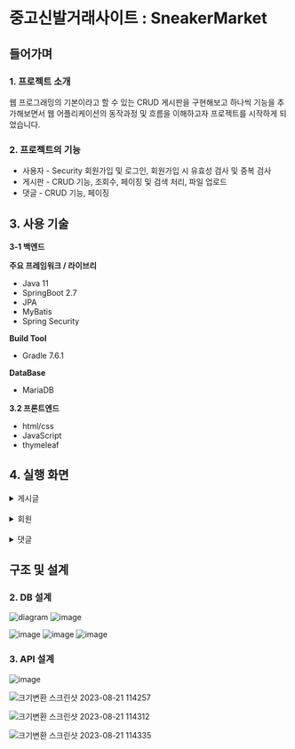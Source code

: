 
# 중고신발거래사이트 : SneakerMarket


## 들어가며

### 1. 프로젝트 소개

웹 프로그래밍의 기본이라고 할 수 있는 CRUD 게시판을 구현해보고 하나씩 기능을 추가해보면서 웹 어플리케이션의 동작과정 및 흐름을 이해하고자 프로젝트를 시작하게 되었습니다.

### 2. 프로젝트의 기능

- 사용자 - Security 회원가입 및 로그인, 회원가입 시 유효성 검사 및 중복 검사
- 게시판 - CRUD 기능, 조회수, 페이징 및 검색 처리, 파일 업로드
- 댓글 - CRUD 기능, 페이징

## 3. 사용 기술

**3-1 백엔드**

**주요 프레임워크 / 라이브리**

- Java 11
- SpringBoot 2.7
- JPA
- MyBatis
- Spring Security

**Build Tool**

- Gradle 7.6.1

**DataBase**

- MariaDB

**3.2 프론트엔드**

- html/css
- JavaScript
- thymeleaf

## 4. 실행 화면

<details>
<summary>게시글</summary>
<div>

#### 1. 게시글 목록
  ![리스트 화면](https://github.com/reeHW/sneakermarket-v2/assets/68371436/f8bff4f5-ac52-4271-bbde-f5eeb4231463)

    
  전체 목록은 페이징 처리하여 한 페이지에 10개의 게시물을 보여준다. 
  
  <br/> 
    
#### 2. 게시글 상세보기

  ![localhost_8088_post_view_id=1028](https://github.com/reeHW/sneakermarket-v2/assets/68371436/b92511f8-a39e-4165-b29c-819f39f530d3)

  
  본인이 작성한 게시글이어야 수정, 삭제가 가능하다.     

  ![localhost_8088_post_view_id=1028 (1)](https://github.com/reeHW/sneakermarket-v2/assets/68371436/a104708a-9374-4ab3-bff9-0624944bc21b)
    
  작성자가 아닐 경우 수정, 삭제 버튼이 보이지 않는다.    
    
  뒤로 가기 버튼을 누르면 목록으로 돌아간다.   
  
  <br/>
    
 #### 3. 게시글 등록
  ![localhost_8088_post_write](https://github.com/reeHW/sneakermarket-v2/assets/68371436/009d011a-664c-47ab-bb01-50af26e84491)
    
  로그인 한 사용자만 게시글 작성이 가능하다. 게시글 저장 후엔 목록으로 redirect한다.
  
  <br/>
    
  ![사본 -localhost_8088_post_write (1)](https://github.com/reeHW/sneakermarket-v2/assets/68371436/fd0c8d1f-cfce-4a12-9c5d-df56f5d7c7ff)

  파일 추가 버튼을 통해 첨부파일을 여러개 첨부할 수 있다.  
    
<br/>
    
#### 4. 게시글 수정
   ![localhost_8088_post_write_id=1031](https://github.com/reeHW/sneakermarket-v2/assets/68371436/77e21ce1-0116-41b4-b4a4-af89c48eddc7)

    
  ![수정](https://github.com/reeHW/sneakermarket-v2/assets/68371436/15403a8c-ac2b-44b8-b998-851c24d4c28d)

  게시글 수정이 완료되면 해당 게시글의 상세보기 화면으로 redirect한다.  

<br/>
    
#### 5. 게시글 삭제
    
  ![스크린샷 2023-08-17 194754](https://github.com/reeHW/sneakermarket-v2/assets/68371436/592733b7-2b0a-4f8d-ae56-76a341f80f60)

  confirm으로 삭제여부를 확인 받고, 삭제 이후 리스트 화면으로 redirect한다.  

<br/>
    
#### 6. 게시글 검색 & 페이징
    
![스크린샷 2023-08-17 204419](https://github.com/reeHW/sneakermarket-v2/assets/68371436/41d3e421-d924-449d-a28b-eca78da618c2)

    
  전체검색, 제목, 내용, 작성자 타입을 구분해서 검색한다.   

<br/>
    
 * 전체검색 결과<br/>
    
![전체 검색](https://github.com/reeHW/sneakermarket-v2/assets/68371436/71504b5a-22e9-4335-bc21-95b6abac5474)

    
게시글의 제목, 내용, 작성자를 모두 포함해서 검색한다.    
    
<br/>

* 제목 검색 결과<br/>

![제목 검색](https://github.com/reeHW/sneakermarket-v2/assets/68371436/d2a7507c-7d89-46f7-8f93-ad228529d603)

    
searchType = title 로 제목을 검색한다.  
    
<br/>

* 작성자 검색 결과<br/>
    
![작성자 검색](https://github.com/reeHW/sneakermarket-v2/assets/68371436/cbe4ed05-38d6-410b-83d2-47dc2caed520)

    
searchType = wrtier로 작성자를 검색한다.  

<br/>

* 페이지 & 검색조건 유지<br/>

![페이징](https://github.com/reeHW/sneakermarket-v2/assets/68371436/95db0267-fc35-40a2-aea7-39a87c30055c)

    
![스크린샷 2023-08-17 201107](https://github.com/reeHW/sneakermarket-v2/assets/68371436/7a049fc2-5fc1-4be1-a347-a3adafd14482)

    
해당 페이지 번호는 활성화해서 보여준다.
<br/>상세 페이지에서 뒤로 버튼을 클릭하면, 이전의 검색 조건과 페이지 번호가 유지된다.  

<br/>

</div>
</details>

<br/>

<details>
<summary>회원</summary>
<div>

#### 1. 회원가입
<br/>

![크기변환 회원가입](https://github.com/reeHW/sneakermarket-v2/assets/68371436/c485a3ca-2776-452e-930c-7caf36e288a5)
![크기변환 회원가입 유효성](https://github.com/reeHW/sneakermarket-v2/assets/68371436/8550e34a-acef-4373-aaf6-932331b3b6d5)
![image](https://github.com/reeHW/sneakermarket-v2/assets/68371436/3a1b8cfb-a697-40ec-84a6-09b3853c8a7b)


유효성 검사와 중복을 확인하고 회원 가입이 성공하면 로그인 페이지로 이동한다.

#### 2. 로그인

![로그인](https://github.com/reeHW/sneakermarket-v2/assets/68371436/6b110982-2f6b-4785-adb9-a99b6d617d34)

로그인이 성공하면 리스트 페이지로 redirect한다.

<br/>
</div>
</details>

<br/>

<details>
<summary>댓글</summary>
<div>

#### 1. 댓글 작성

![댓글 작성](https://github.com/reeHW/sneakermarket-v2/assets/68371436/42c73afb-c897-40ae-9a7a-67c297552b0e)

댓글은 300자까지 작성할 수 있다. 댓글 작성 후에는 현재 페이지를 reload 한다.

![댓글 수정 삭제](https://github.com/reeHW/sneakermarket-v2/assets/68371436/6d79abd1-d9cd-4961-8374-5df76edb5658)
![댓글수정삭제2](https://github.com/reeHW/sneakermarket-v2/assets/68371436/69d4fbe8-21d4-4a6f-8a6c-dd7735cab543)

해당 댓글 작성자만 수정/삭제가 가능하다.


#### 2. 댓글 페이징
![image](https://github.com/reeHW/sneakermarket-v2/assets/68371436/12378810-c251-4b6d-974b-483e23afb350)
10 페이지 단위로 보여준다. 해당 페이지 번호를 활성화 해서 보여준다.


#### 3. 댓글 수정/삭제
![스크린샷 2023-08-17 214551](https://github.com/reeHW/sneakermarket-v2/assets/68371436/6db88c9c-fe33-49a3-ad53-7088a1c97a64)

![image](https://github.com/reeHW/sneakermarket-v2/assets/68371436/7dfba29d-9768-4795-9e2a-f1fd1459d8bd)

수정/삭제 후에는 현재 페이지를 reload 한다.



<br/>
</div>
</details>

## 구조 및 설계


### 2. DB 설계
![diagram](https://github.com/reeHW/sneakermarket-v2/assets/68371436/e99a4225-531e-43f7-b1e0-fbc7084ad09c)
![image](https://github.com/reeHW/sneakermarket-v2/assets/68371436/6147fbac-9552-4e89-ab8d-066cd08b765a)

![image](https://github.com/reeHW/sneakermarket-v2/assets/68371436/e8efc0c2-7ac9-449c-a394-3873f4b4b7b0)
![image](https://github.com/reeHW/sneakermarket-v2/assets/68371436/d0ab55f0-cfa5-45fc-9786-f5cf3e4ebb27)
![image](https://github.com/reeHW/sneakermarket-v2/assets/68371436/78677cb2-f793-44bc-a040-aef53e6824a7)



### 3. API 설계
![image](https://github.com/reeHW/sneakermarket-v2/assets/68371436/a98b769b-0311-4c03-bd8c-56087a34bbdb)

![크기변환 스크린샷 2023-08-21 114257](https://github.com/reeHW/sneakermarket-v2/assets/68371436/5c7d721a-baa7-4bc9-83b6-520df4611ab2)

![크기변환 스크린샷 2023-08-21 114312](https://github.com/reeHW/sneakermarket-v2/assets/68371436/15a6f5f8-0c98-4f3f-bce8-64999f81f39a)

![크기변환 스크린샷 2023-08-21 114335](https://github.com/reeHW/sneakermarket-v2/assets/68371436/ad3f106a-95f9-4419-afc8-1abf3b907185)





